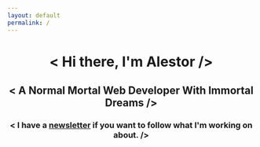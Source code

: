 ```yaml
---
layout: default
permalink: /
---
```


<h1 align="center"> < Hi there, I'm Alestor /> </h1>
<h2 align="center"> < A Normal Mortal Web Developer With Immortal Dreams /> </h2>
<h3 align="center"> < I have a <a href="/newsletter" target="_blank">newsletter</a>   if you want to follow what I'm working on about. /> </h3>
